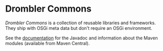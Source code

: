 # Drombler Commons

*Drombler Commons* is a collection of reusable libraries and frameworks. They ship with OSGi meta data but don't require an OSGi environment.

See the [documentation](http://www.drombler.org/drombler-commons) for the Javadoc and information about the Maven modules (available from Maven Central).

